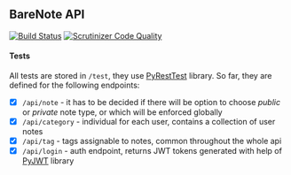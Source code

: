 ## BareNote API 
[![Build Status](https://travis-ci.org/marszczybrew/barenote-api.svg?branch=master)](https://travis-ci.org/marszczybrew/barenote-api)
[![Scrutinizer Code Quality](https://scrutinizer-ci.com/g/marszczybrew/barenote-api/badges/quality-score.png?b=master)](https://scrutinizer-ci.com/g/marszczybrew/barenote-api/?branch=master)

#### Tests
All tests are stored in `/test`, they use [PyRestTest](https://github.com/svanoort/pyresttest/) library. So far, they are defined for the following endpoints:
 - [x] `/api/note` - it has to be decided if there will be option to choose _public_ or _private_ note type, or which will be enforced globally
 - [x] `/api/category` - individual for each user, contains a collection of user notes
 - [x] `/api/tag` - tags assignable to notes, common throughout the whole api
 - [x] `/api/login` - auth endpoint, returns JWT tokens generated with help of [PyJWT](https://github.com/jpadilla/pyjwt) library

